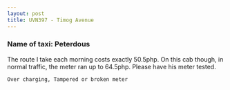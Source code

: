```yaml
---
layout: post
title: UVN397 - Timog Avenue
---
```


### Name of taxi: Peterdous

The route I take each morning costs exactly 50.5php. On this cab though, in normal traffic, the meter ran up to 64.5php. Please have his meter tested.

```Over charging, Tampered or broken meter```
